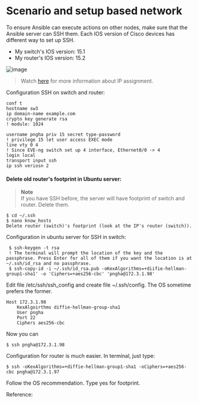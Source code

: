 # Scenario and setup based network

To ensure Ansible can execute actions on other nodes, make sure that the Ansible server can SSH them. Each IOS version of Cisco devices has different way to set up SSH.
- My switch's IOS version: 15.1
- My router's IOS version: 15.2



![image](https://user-images.githubusercontent.com/93396414/206422327-590f5bcc-3436-41ce-b102-c3a30da1e71f.png)

> Watch [here] for more information about IP assignment.

Configuration SSH on switch and router: 

    conf t
    hostname sw3
    ip domain-name example.com
    crypto key generate rsa 
    ! module: 1024
    
    username pngha priv 15 secret type-password
    ! privilege 15 let user access EXEC mode
    line vty 0 4 
    ! Since EVE-ng switch set up 4 interface, Ethernet0/0 -> 4
    login local
    transport input ssh
    ip ssh veriosn 2

#### Delete old router's footprint in Ubuntu server:

   > **Note**  
   > If you have SSH before, the server will have footprint of switch and router. Delete them.

    $ cd ~/.ssh
    $ nano know_hosts
    Delete router (switch)'s footprint (look at the IP's router (switch)). 

Configuration in ubuntu server for SSH in switch:

     $ ssh-keygen -t rsa
     ! The terminal will prompt the location of the key and the passphrase. Press Enter for all of them if you want the location is at ~/.ssh/id_rsa and no passphrase.
     $ ssh-copy-id -i ~/.ssh/id_rsa.pub -oKexAlgorithms=+diifie-hellman-group1-sha1' -o 'Ciphers=+aes256-cbc' 'pngha@172.3.1.98'
     
Edit file /etc/ssh/ssh_config and create file ~/.ssh/config. The OS sometime prefers the former. 
    
    Host 172.3.1.98
        KexAlgoirthms diffie-hellman-group-sha1
        User pngha
        Port 22
        Ciphers aes256-cbc
 
 Now you can 
    
    $ ssh pngha@172.3.1.98

Configuration for router is much easier. In terminal, just type:

    $ ssh -oKexAlgorithms=+diffie-hellman-group1-sha1 -oCiphers=+aes256-cbc pngha@172.3.1.97
    
Follow the OS recommendation. Type yes for footprint.

Reference: 


[here]: https://github.com/PNg-HA/Network-Administration/tree/main/VLAN_access_Internet
